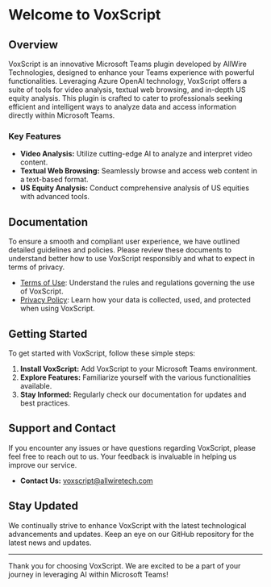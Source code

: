 # Welcome to VoxScript

## Overview

VoxScript is an innovative Microsoft Teams plugin developed by AllWire Technologies, designed to enhance your Teams experience with powerful functionalities. Leveraging Azure OpenAI technology, VoxScript offers a suite of tools for video analysis, textual web browsing, and in-depth US equity analysis. This plugin is crafted to cater to professionals seeking efficient and intelligent ways to analyze data and access information directly within Microsoft Teams.

### Key Features

- **Video Analysis:** Utilize cutting-edge AI to analyze and interpret video content.
- **Textual Web Browsing:** Seamlessly browse and access web content in a text-based format.
- **US Equity Analysis:** Conduct comprehensive analysis of US equities with advanced tools.

## Documentation

To ensure a smooth and compliant user experience, we have outlined detailed guidelines and policies. Please review these documents to understand better how to use VoxScript responsibly and what to expect in terms of privacy.

- [Terms of Use](./TermsOfUse.md): Understand the rules and regulations governing the use of VoxScript.
- [Privacy Policy](./PrivacyPolicy.md): Learn how your data is collected, used, and protected when using VoxScript.

## Getting Started

To get started with VoxScript, follow these simple steps:

1. **Install VoxScript:** Add VoxScript to your Microsoft Teams environment.
2. **Explore Features:** Familiarize yourself with the various functionalities available.
3. **Stay Informed:** Regularly check our documentation for updates and best practices.

## Support and Contact

If you encounter any issues or have questions regarding VoxScript, please feel free to reach out to us. Your feedback is invaluable in helping us improve our service.

- **Contact Us:** voxscript@allwiretech.com

## Stay Updated

We continually strive to enhance VoxScript with the latest technological advancements and updates. Keep an eye on our GitHub repository for the latest news and updates.

---

Thank you for choosing VoxScript. We are excited to be a part of your journey in leveraging AI within Microsoft Teams!
